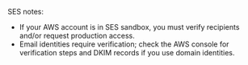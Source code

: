 SES notes:
- If your AWS account is in SES sandbox, you must verify recipients and/or request production access.
- Email identities require verification; check the AWS console for verification steps and DKIM records if you use domain identities.
